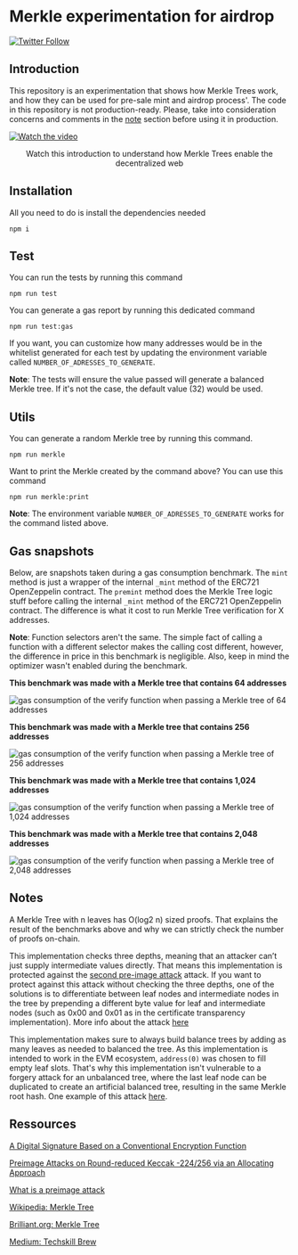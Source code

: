 # Merkle experimentation for airdrop

[![Twitter Follow](https://img.shields.io/twitter/follow/qdqd___?style=social)](https://twitter.com/qdqd___)

## Introduction

This repository is an experimentation that shows how Merkle Trees work, and how they can be used for pre-sale mint and airdrop process'. The code in this repository is not production-ready. Please, take into consideration concerns and comments in the [note](#notes) section before using it in production.

[![Watch the video](https://img.youtube.com/vi/YIc6MNfv5iQ/maxresdefault.jpg)](https://www.youtube.com/watch?v=YIc6MNfv5iQ)
<p align="center">
    Watch this introduction to understand how Merkle Trees enable the decentralized web
</p>

## Installation

All you need to do is install the dependencies needed

```shell
npm i
```

## Test

You can run the tests by running this command

```shell
npm run test
```

You can generate a gas report by running this dedicated command

```shell
npm run test:gas
```

If you want, you can customize how many addresses would be in the whitelist generated for each test by updating the environment variable called `NUMBER_OF_ADRESSES_TO_GENERATE`. 

**Note**: The tests will ensure the value passed will generate a balanced Merkle tree. If it's not the case, the default value (32) would be used.

## Utils

You can generate a random Merkle tree by running this command. 

```shell
npm run merkle
```

Want to print the Merkle created by the command above? You can use this command

```shell
npm run merkle:print
```

**Note**: The environment variable `NUMBER_OF_ADRESSES_TO_GENERATE` works for the command listed above.

## Gas snapshots

Below, are snapshots taken during a gas consumption benchmark. The `mint` method is just a wrapper of the internal `_mint` method of the ERC721 OpenZeppelin contract. The `premint` method does the Merkle Tree logic stuff before calling the internal `_mint` method of the ERC721 OpenZeppelin contract. The difference is what it cost to run Merkle Tree verification for X addresses.

**Note**: Function selectors aren't the same. The simple fact of calling a function with a different selector makes the calling cost different, however, the difference in price in this benchmark is negligible. Also, keep in mind the optimizer wasn't enabled during the benchmark.


**This benchmark was made with a Merkle tree that contains 64 addresses**

![gas consumption of the verify function when passing a Merkle tree of 64 addresses](docs/snapshot-merkle-64-leaves.png)

**This benchmark was made with a Merkle tree that contains 256 addresses**

![gas consumption of the verify function when passing a Merkle tree of 256 addresses](docs/snapshot-merkle-256-leaves.png)

**This benchmark was made with a Merkle tree that contains 1,024 addresses**

![gas consumption of the verify function when passing a Merkle tree of 1,024 addresses](docs/snapshot-merkle-1024-leaves.png)

**This benchmark was made with a Merkle tree that contains 2,048 addresses**

![gas consumption of the verify function when passing a Merkle tree of 2,048 addresses](docs/snapshot-merkle-2048-leaves.png)


## Notes

A Merkle Tree with n leaves has O(log2 n) sized proofs. That explains the result of the benchmarks above and why we can strictly check the number of proofs on-chain.

This implementation checks three depths, meaning that an attacker can’t just supply intermediate values directly. That means this implementation is protected against the [second pre-image attack](https://en.wikipedia.org/wiki/Merkle_tree#Second_preimage_attack) attack. If you want to protect against this attack without checking the three depths, one of the solutions is to differentiate between leaf nodes and intermediate nodes in the tree by prepending a different byte value for leaf and intermediate nodes (such as 0x00 and 0x01 as in the certificate transparency implementation).  More info about the attack [here](https://flawed.net.nz/2018/02/21/attacking-merkle-trees-with-a-second-preimage-attack/)

This implementation makes sure to always build balance trees by adding as many leaves as needed to balanced the tree. As this implementation is intended to work in the EVM ecosystem, `address(0)` was chosen to fill empty leaf slots. That's why this implementation isn't vulnerable to a forgery attack for an unbalanced tree, where the last leaf node can be duplicated to create an artificial balanced tree, resulting in the same Merkle root hash. One example of this attack [here](https://bitcointalk.org/?topic=102395).

## Ressources

[A Digital Signature Based on a Conventional Encryption Function](https://people.eecs.berkeley.edu/~raluca/cs261-f15/readings/merkle.pdf2)

[Preimage Attacks on Round-reduced Keccak -224/256 via an Allocating Approach](https://eprint.iacr.org/2019/248.pdf)

[What is a preimage attack](https://www.comparitech.com/blog/information-security/what-is-preimage-attack/#Cryptographic_hash_function_basics)

[Wikipedia: Merkle Tree](https://en.wikipedia.org/wiki/Merkle_tree)

[Brilliant.org: Merkle Tree](https://brilliant.org/wiki/merkle-tree/)

[Medium: Techskill Brew](https://medium.com/techskill-brew/merkle-tree-in-blockchain-part-5-blockchain-basics-4e25b61179a2)
